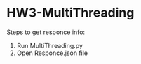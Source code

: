 # HW3-MultiThreading

Steps to get responce info:
1. Run MultiThreading.py
2. Open Responce.json file
